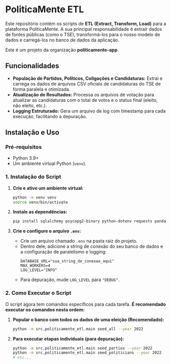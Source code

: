 <!-- Este arquivo foi gerado/atualizado pelo DomTech Forger em 2025-07-02 20:38:26 -->

# PoliticaMente ETL

Este repositório contém os scripts de **ETL (Extract, Transform, Load)** para a plataforma PoliticaMente. A sua principal responsabilidade é extrair dados de fontes públicas (como o TSE), transformá-los para o nosso modelo de dados e carregá-los no banco de dados da aplicação.

Este é um projeto da organização **politicamente-app**.

## Funcionalidades

* **População de Partidos, Políticos, Coligações e Candidaturas:** Extrai e carrega os dados de arquivos CSV oficiais de candidaturas do TSE de forma paralela e otimizada.
* **Atualização de Resultados:** Processa os arquivos de votação para atualizar as candidaturas com o total de votos e o status final (eleito, não eleito, etc.).
* **Logging Estruturado:** Gera um arquivo de log com timestamp para cada execução, facilitando a depuração.

## Instalação e Uso

### Pré-requisitos

* Python 3.9+
* Um ambiente virtual Python (`venv`).

### 1. Instalação do Script

1.  **Crie e ative um ambiente virtual:**
    ```sh
    python -m venv venv
    source venv/bin/activate
    ```

2.  **Instale as dependências:**
    ```sh
    pip install sqlalchemy psycopg2-binary python-dotenv requests pandas tqdm
    ```
3.  **Crie e configure o arquivo `.env`:**
    * Crie um arquivo chamado `.env` na pasta raiz do projeto.
    * Dentro dele, adicione a string de conexão do seu banco de dados e a configuração de paralelismo e logging:
        ```
        DATABASE_URL="sua_string_de_conexao_aqui"
        MAX_WORKERS=4
        LOG_LEVEL="INFO"
        ```
    * Para depuração, mude `LOG_LEVEL` para `"DEBUG"`.

### 2. Como Executar o Script

O script agora tem comandos específicos para cada tarefa. **É recomendado executar os comandos nesta ordem:**

1.  **Popular o banco com todos os dados de uma eleição (Recomendado):**
    ```sh
    python -m src.politicamente_etl.main seed_all --year 2022
    ```

2.  **Para executar etapas individuais (para depuração):**
    ```sh
    python -m src.politicamente_etl.main seed_parties --year 2022
    python -m src.politicamente_etl.main seed_politicians --year 2022
    # etc...
    ```